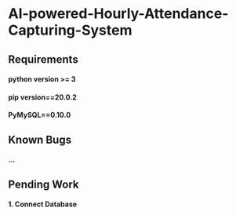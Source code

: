 # AI-powered-Hourly-Attendance-Capturing-System

## Requirements

#### python version >= 3
#### pip version==20.0.2
#### PyMySQL==0.10.0


## Known Bugs

#### ...

## Pending Work

#### 1. Connect Database
#### 